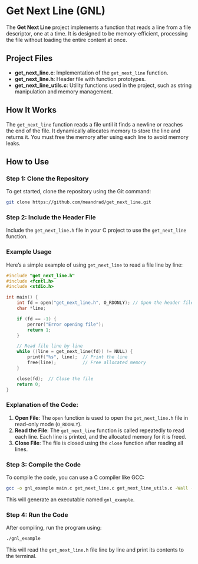 # Get Next Line (GNL)

The **Get Next Line** project implements a function that reads a line from a file descriptor, one at a time. It is designed to be memory-efficient, processing the file without loading the entire content at once.

## Project Files

- **get_next_line.c**: Implementation of the `get_next_line` function.
- **get_next_line.h**: Header file with function prototypes.
- **get_next_line_utils.c**: Utility functions used in the project, such as string manipulation and memory management.

## How It Works

The `get_next_line` function reads a file until it finds a newline or reaches the end of the file. It dynamically allocates memory to store the line and returns it. You must free the memory after using each line to avoid memory leaks.

## How to Use

### Step 1: Clone the Repository

To get started, clone the repository using the Git command:

```bash
git clone https://github.com/meandrad/get_next_line.git
```

### Step 2: Include the Header File

Include the `get_next_line.h` file in your C project to use the `get_next_line` function.

### Example Usage

Here’s a simple example of using `get_next_line` to read a file line by line:

```c
#include "get_next_line.h"
#include <fcntl.h>
#include <stdio.h>

int main() {
    int fd = open("get_next_line.h", O_RDONLY); // Open the header file
    char *line;

    if (fd == -1) {
        perror("Error opening file");
        return 1;
    }

    // Read file line by line
    while ((line = get_next_line(fd)) != NULL) {
        printf("%s", line);  // Print the line
        free(line);          // Free allocated memory
    }

    close(fd);  // Close the file
    return 0;
}
```

### Explanation of the Code:

1. **Open File**: The `open` function is used to open the `get_next_line.h` file in read-only mode (`O_RDONLY`).
2. **Read the File**: The `get_next_line` function is called repeatedly to read each line. Each line is printed, and the allocated memory for it is freed.
3. **Close File**: The file is closed using the `close` function after reading all lines.

### Step 3: Compile the Code

To compile the code, you can use a C compiler like GCC:

```bash
gcc -o gnl_example main.c get_next_line.c get_next_line_utils.c -Wall -Wextra -Werror
```

This will generate an executable named `gnl_example`.

### Step 4: Run the Code

After compiling, run the program using:

```bash
./gnl_example
```

This will read the `get_next_line.h` file line by line and print its contents to the terminal.
